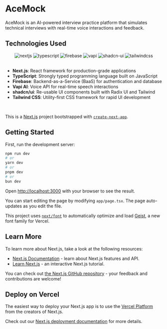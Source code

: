# AceMock

AceMock is an AI-powered interview practice platform that simulates technical interviews with real-time voice interactions and feedback.

## Technologies Used

<div align="center">
  <div>
    <img src="https://img.shields.io/badge/-Next.js-black?style=for-the-badge&logo=next.js&logoColor=white" alt="nextjs" />
    <img src="https://img.shields.io/badge/-TypeScript-black?style=for-the-badge&logoColor=white&logo=typescript&color=3178C6" alt="typescript" />
    <img src="https://img.shields.io/badge/-Firebase-FFCA28?style=for-the-badge&logo=firebase&logoColor=black" alt="firebase" />
    <img src="https://img.shields.io/badge/-Vapi-61f6b5?style=for-the-badge&logoColor=white&logo=mic" alt="vapi" />
    <img src="https://img.shields.io/badge/-shadcn/ui-black?style=for-the-badge&logoColor=white&color=000000" alt="shadcn-ui" />
    <img src="https://img.shields.io/badge/-Tailwind_CSS-black?style=for-the-badge&logoColor=white&logo=tailwindcss&color=06B6D4" alt="tailwindcss" />
  </div>
</div>

<br />

- **Next.js**: React framework for production-grade applications
- **TypeScript**: Strongly typed programming language built on JavaScript
- **Firebase**: Backend-as-a-Service (BaaS) for authentication and database
- **Vapi AI**: Voice API for real-time speech interactions
- **shadcn/ui**: Re-usable UI components built with Radix UI and Tailwind
- **Tailwind CSS**: Utility-first CSS framework for rapid UI development

<br />

This is a [Next.js](https://nextjs.org) project bootstrapped with [`create-next-app`](https://nextjs.org/docs/app/api-reference/cli/create-next-app).

## Getting Started

First, run the development server:

```bash
npm run dev
# or
yarn dev
# or
pnpm dev
# or
bun dev
```

Open [http://localhost:3000](http://localhost:3000) with your browser to see the result.

You can start editing the page by modifying `app/page.tsx`. The page auto-updates as you edit the file.

This project uses [`next/font`](https://nextjs.org/docs/app/building-your-application/optimizing/fonts) to automatically optimize and load [Geist](https://vercel.com/font), a new font family for Vercel.

## Learn More

To learn more about Next.js, take a look at the following resources:

- [Next.js Documentation](https://nextjs.org/docs) - learn about Next.js features and API.
- [Learn Next.js](https://nextjs.org/learn) - an interactive Next.js tutorial.

You can check out [the Next.js GitHub repository](https://github.com/vercel/next.js) - your feedback and contributions are welcome!

## Deploy on Vercel

The easiest way to deploy your Next.js app is to use the [Vercel Platform](https://vercel.com/new?utm_medium=default-template&filter=next.js&utm_source=create-next-app&utm_campaign=create-next-app-readme) from the creators of Next.js.

Check out our [Next.js deployment documentation](https://nextjs.org/docs/app/building-your-application/deploying) for more details.
